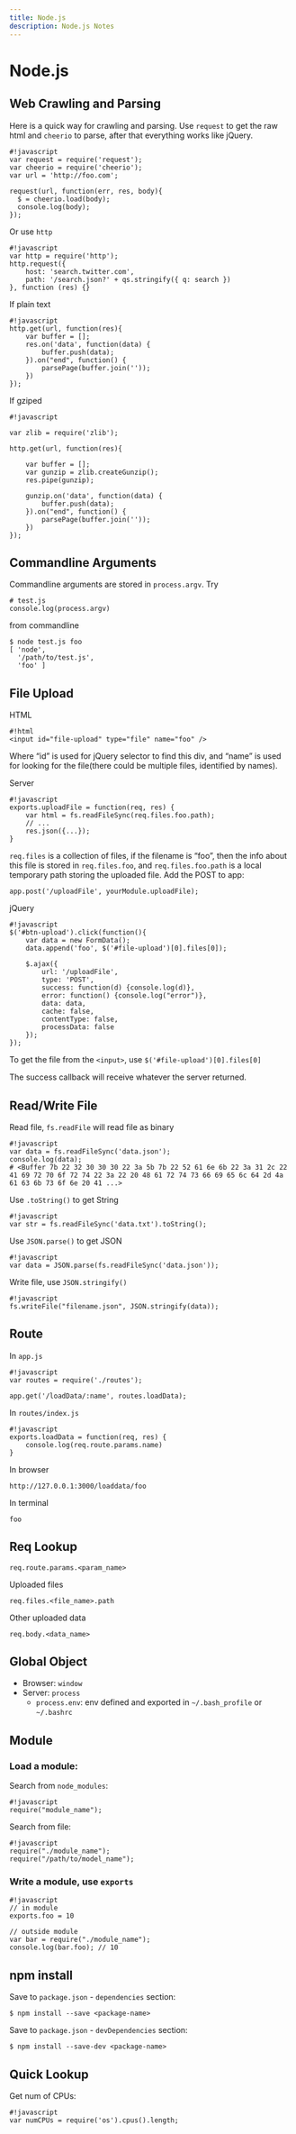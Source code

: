 ```yaml
---
title: Node.js
description: Node.js Notes
---
```


Node.js
=======

Web Crawling and Parsing
------------------------

Here is a quick way for crawling and parsing. Use ``request`` to get the raw html and ``cheerio`` to parse, after that everything works like jQuery.

    #!javascript
    var request = require('request');
    var cheerio = require('cheerio');
    var url = 'http://foo.com';
     
    request(url, function(err, res, body){
      $ = cheerio.load(body);
      console.log(body);
    });

Or use ``http``

    #!javascript
    var http = require('http');
    http.request({    
        host: 'search.twitter.com', 
        path: '/search.json?' + qs.stringify({ q: search }) 
    }, function (res) {}

If plain text

    #!javascript
    http.get(url, function(res){
        var buffer = [];
        res.on('data', function(data) {
            buffer.push(data);
        }).on("end", function() {
            parsePage(buffer.join(''));
        })
    });

If gziped

    #!javascript

    var zlib = require('zlib');

    http.get(url, function(res){
      
        var buffer = [];
        var gunzip = zlib.createGunzip();            
        res.pipe(gunzip);

        gunzip.on('data', function(data) {
            buffer.push(data);
        }).on("end", function() {
            parsePage(buffer.join(''));
        })
    });

Commandline Arguments
---------------------

Commandline arguments are stored in ``process.argv``. Try

    # test.js
    console.log(process.argv)

from commandline

    $ node test.js foo
    [ 'node',
      '/path/to/test.js',
      'foo' ]


File Upload
-----------

HTML

    #!html
    <input id="file-upload" type="file" name="foo" />

Where “id” is used for jQuery selector to find this div, and “name” is used for looking for the file(there could be multiple files, identified by names).

Server
    
    #!javascript
    exports.uploadFile = function(req, res) {
        var html = fs.readFileSync(req.files.foo.path);
        // ...
        res.json({...});
    }

``req.files`` is a collection of files, if the filename is “foo”, then the info about this file is stored in ``req.files.foo``, and ``req.files.foo.path`` is a local temporary path storing the uploaded file. Add the POST to app:

    app.post('/uploadFile', yourModule.uploadFile);

jQuery

    #!javascript
    $('#btn-upload').click(function(){
        var data = new FormData();
        data.append('foo', $('#file-upload')[0].files[0]);

        $.ajax({
            url: '/uploadFile',  
            type: 'POST',
            success: function(d) {console.log(d)},
            error: function() {console.log("error")},
            data: data,
            cache: false,
            contentType: false,
            processData: false
        });
    });

To get the file from the ``<input>``, use ``$('#file-upload')[0].files[0]``

The success callback will receive whatever the server returned.

Read/Write File
---------------

Read file, ``fs.readFile`` will read file as binary

    #!javascript
    var data = fs.readFileSync('data.json');
    console.log(data);
    # <Buffer 7b 22 32 30 30 30 22 3a 5b 7b 22 52 61 6e 6b 22 3a 31 2c 22 41 69 72 70 6f 72 74 22 3a 22 20 48 61 72 74 73 66 69 65 6c 64 2d 4a 61 63 6b 73 6f 6e 20 41 ...>

Use ``.toString()`` to get String

    #!javascript
    var str = fs.readFileSync('data.txt').toString();

Use ``JSON.parse()`` to get JSON

    #!javascript
    var data = JSON.parse(fs.readFileSync('data.json'));

Write file, use ``JSON.stringify()``

    #!javascript
    fs.writeFile("filename.json", JSON.stringify(data));

Route
-----

In ``app.js``

    #!javascript
    var routes = require('./routes');

    app.get('/loadData/:name', routes.loadData);

In ``routes/index.js``

    #!javascript
    exports.loadData = function(req, res) {
        console.log(req.route.params.name)
    }

In browser

    http://127.0.0.1:3000/loaddata/foo

In terminal

    foo


Req Lookup
----------

    req.route.params.<param_name>

Uploaded files

    req.files.<file_name>.path

Other uploaded data

    req.body.<data_name>

Global Object
-------------

* Browser: ``window``
* Server: ``process``
    * ``process.env``: env defined and exported in ``~/.bash_profile`` or ``~/.bashrc``



Module
------

### Load a module:

Search from ``node_modules``:

    #!javascript
    require("module_name");

Search from file:

    #!javascript
    require("./module_name");
    require("/path/to/model_name");

### Write a module, use ``exports``

    #!javascript
    // in module
    exports.foo = 10

    // outside module
    var bar = require("./module_name");
    console.log(bar.foo); // 10


npm install
-----------

Save to ``package.json`` - ``dependencies`` section: 

    $ npm install --save <package-name>

Save to ``package.json`` - ``devDependencies`` section: 

    $ npm install --save-dev <package-name>


Quick Lookup
------------

Get num of CPUs:

    #!javascript
    var numCPUs = require('os').cpus().length;